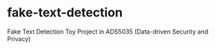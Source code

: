# fake-text-detection
Fake Text Detection Toy Project in ADS5035 (Data-driven Security and Privacy)
